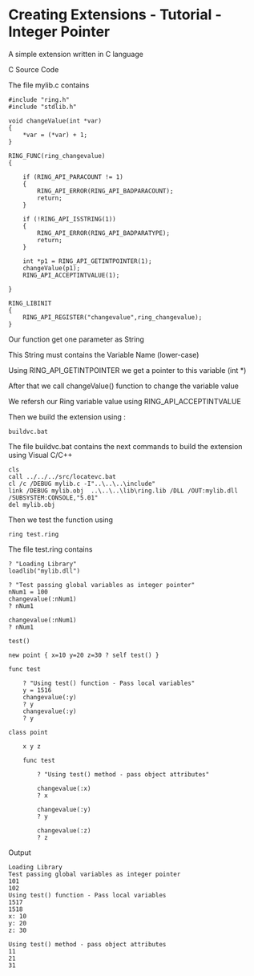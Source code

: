 Creating Extensions - Tutorial - Integer Pointer
================================================

A simple extension written in C language

C Source Code

The file mylib.c contains

	#include "ring.h"
	#include "stdlib.h"

	void changeValue(int *var)
	{
		*var = (*var) + 1;
	}

	RING_FUNC(ring_changevalue)
	{

		if (RING_API_PARACOUNT != 1)
		{
			RING_API_ERROR(RING_API_BADPARACOUNT);
			return;
		}

		if (!RING_API_ISSTRING(1))
		{
			RING_API_ERROR(RING_API_BADPARATYPE);
			return;
		}

		int *p1 = RING_API_GETINTPOINTER(1);
		changeValue(p1);
		RING_API_ACCEPTINTVALUE(1);

	}

	RING_LIBINIT
	{
		RING_API_REGISTER("changevalue",ring_changevalue);
	}

Our function get one parameter as String

This String must contains the Variable Name (lower-case)

Using RING_API_GETINTPOINTER we get a pointer to this variable (int *)

After that we call changeValue() function to change the variable value 

We refersh our Ring variable value using RING_API_ACCEPTINTVALUE

Then we build the extension using : 

	buildvc.bat

The file buildvc.bat contains the next commands to build the extension using Visual C/C++ 

	cls
	call ../../../src/locatevc.bat
	cl /c /DEBUG mylib.c -I"..\..\..\include"
	link /DEBUG mylib.obj  ..\..\..\lib\ring.lib /DLL /OUT:mylib.dll /SUBSYSTEM:CONSOLE,"5.01" 
	del mylib.obj

Then we test the function using

	ring test.ring

The file test.ring contains

	? "Loading Library"
	loadlib("mylib.dll")

	? "Test passing global variables as integer pointer"
	nNum1 = 100
	changevalue(:nNum1)
	? nNum1

	changevalue(:nNum1)
	? nNum1

	test()

	new point { x=10 y=20 z=30 ? self test() }

	func test

		? "Using test() function - Pass local variables"
		y = 1516
		changevalue(:y)
		? y
		changevalue(:y)
		? y

	class point 

		x y z

		func test

			? "Using test() method - pass object attributes"

			changevalue(:x)
			? x

			changevalue(:y)
			? y

			changevalue(:z)
			? z

Output

	Loading Library
	Test passing global variables as integer pointer
	101
	102
	Using test() function - Pass local variables
	1517
	1518
	x: 10
	y: 20
	z: 30
	
	Using test() method - pass object attributes
	11
	21
	31

